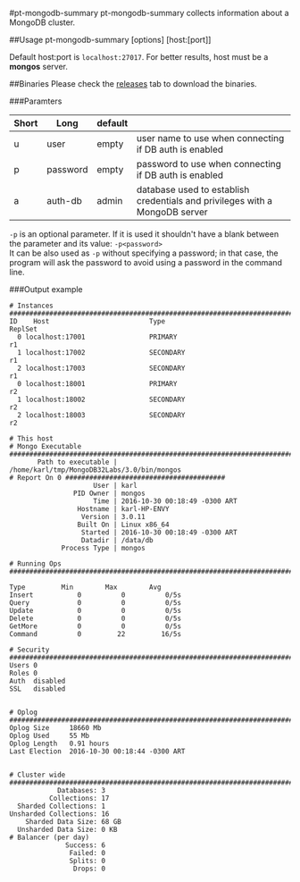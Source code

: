 #pt-mongodb-summary
pt-mongodb-summary collects information about a MongoDB cluster.

##Usage
pt-mongodb-summary [options] [host:[port]]

Default host:port is `localhost:27017`. 
For better results, host must be a **mongos** server.

##Binaries
Please check the [releases](https://github.com/percona/toolkit-go/releases) tab to download the binaries.  

###Paramters

|Short|Long|default||
|---|---|---|---|
|u|user|empty|user name to use when connecting if DB auth is enabled|
|p|password|empty|password to use when connecting if DB auth is enabled|
|a|auth-db|admin|database used to establish credentials and privileges with a MongoDB server|


`-p` is an optional parameter. If it is used it shouldn't have a blank between the parameter and its value: `-p<password>`  
It can be also used as `-p` without specifying a password; in that case, the program will ask the password to avoid using a password in the command line.  


###Output example
```
# Instances ####################################################################################
ID    Host                         Type                                 ReplSet  
  0 localhost:17001                PRIMARY                                r1 
  1 localhost:17002                SECONDARY                              r1 
  2 localhost:17003                SECONDARY                              r1 
  0 localhost:18001                PRIMARY                                r2 
  1 localhost:18002                SECONDARY                              r2 
  2 localhost:18003                SECONDARY                              r2

# This host
# Mongo Executable #############################################################################
       Path to executable | /home/karl/tmp/MongoDB32Labs/3.0/bin/mongos
# Report On 0 ########################################
                     User | karl
                PID Owner | mongos
                     Time | 2016-10-30 00:18:49 -0300 ART
                 Hostname | karl-HP-ENVY
                  Version | 3.0.11
                 Built On | Linux x86_64
                  Started | 2016-10-30 00:18:49 -0300 ART
                  Datadir | /data/db
             Process Type | mongos

# Running Ops ##################################################################################

Type         Min        Max        Avg
Insert           0          0          0/5s
Query            0          0          0/5s
Update           0          0          0/5s
Delete           0          0          0/5s
GetMore          0          0          0/5s
Command          0         22         16/5s

# Security #####################################################################################
Users 0
Roles 0
Auth  disabled
SSL   disabled


# Oplog ########################################################################################
Oplog Size     18660 Mb
Oplog Used     55 Mb
Oplog Length   0.91 hours
Last Election  2016-10-30 00:18:44 -0300 ART


# Cluster wide #################################################################################
            Databases: 3
          Collections: 17
  Sharded Collections: 1
Unsharded Collections: 16
    Sharded Data Size: 68 GB
  Unsharded Data Size: 0 KB
# Balancer (per day)
              Success: 6
               Failed: 0
               Splits: 0
                Drops: 0
```
